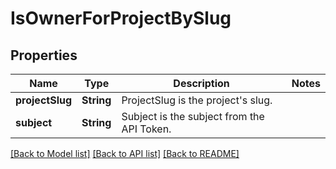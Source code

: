 # IsOwnerForProjectBySlug

## Properties
Name | Type | Description | Notes
------------ | ------------- | ------------- | -------------
**projectSlug** | **String** | ProjectSlug is the project&#39;s slug. | 
**subject** | **String** | Subject is the subject from the API Token. | 

[[Back to Model list]](../README.md#documentation-for-models) [[Back to API list]](../README.md#documentation-for-api-endpoints) [[Back to README]](../README.md)


